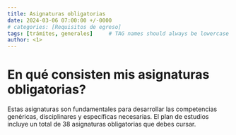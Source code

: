 ```yaml
---
title: Asignaturas obligatorias
date: 2024-03-06 07:00:00 +/-0000
# categories: [Requisitos de egreso]
tags: [trámites, generales]     # TAG names should always be lowercase
author: <1>
---
```


# En qué consisten mis asignaturas obligatorias?

Estas asignaturas son fundamentales para desarrollar las competencias genéricas, disciplinares y específicas necesarias. El plan de estudios incluye un total de 38 asignaturas obligatorias que debes cursar.